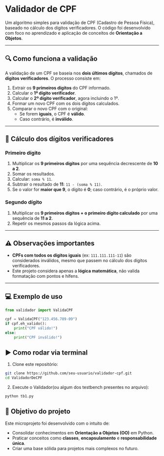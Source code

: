 # Validador de CPF

Um algoritmo simples para validação de CPF (Cadastro de Pessoa Física), baseado no cálculo dos dígitos verificadores. O código foi desenvolvido com foco no aprendizado e aplicação de conceitos de **Orientação a Objetos**.

---

## 🔍 Como funciona a validação

A validação de um CPF se baseia nos **dois últimos dígitos**, chamados de **dígitos verificadores**. O processo consiste em:

1. Extrair os **9 primeiros dígitos** do CPF informado.
2. Calcular o **1º dígito verificador**.
3. Calcular o **2º dígito verificador**, agora incluindo o 1º.
4. Formar um novo CPF com os dois dígitos calculados.
5. Comparar o novo CPF com o original:
   - Se forem **iguais**, o CPF é **válido**.
   - Caso contrário, é **inválido**.

---

## 🧮 Cálculo dos dígitos verificadores

###  Primeiro dígito

1. Multiplicar os **9 primeiros dígitos** por uma sequência decrescente de **10 a 2**.  
2. Somar os resultados.
3. Calcular: `soma % 11`.
4. Subtrair o resultado de **11**: `11 - (soma % 11)`.
5. Se o valor for **maior que 9**, o dígito é **0**; caso contrário, é o próprio valor.

###  Segundo dígito

1. Multiplicar os **9 primeiros dígitos + o primeiro dígito calculado** por uma sequência de **11 a 2**.
2. Repetir os mesmos passos da lógica acima.

---

## ⚠️ Observações importantes

- **CPFs com todos os dígitos iguais** (ex: `111.111.111-11`) são considerados inválidos, mesmo que passem no cálculo dos dígitos verificadores.
- Este projeto considera apenas a **lógica matemática**, não valida formatação com pontos e hífens.

---

## 💻 Exemplo de uso

```python
from validador import ValidaCPF

cpf = ValidaCPF("123.456.789-09")
if cpf.eh_valido():
    print("CPF válido!")
else:
    print("CPF inválido!")
```

## ▶️ Como rodar via terminal

1. Clone este repositório:

```bash
git clone https://github.com/seu-usuario/validador-cpf.git
cd ValidadorDeCPF
```

2. Execute o Validador(ou algum dos testbench presentes no arquivo):
```bash
python tb1.py
```

## 🎯 Objetivo do projeto

Este microprojeto foi desenvolvido com o intuito de:

- Consolidar conhecimentos em **Orientação a Objetos (OO)** em Python.
- Praticar conceitos como **classes**, **encapsulamento** e **responsabilidade única**.
- Criar uma base sólida para projetos mais complexos no futuro.
